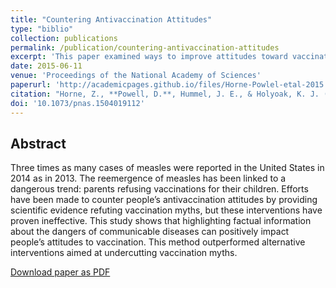 ```yaml
---
title: "Countering Antivaccination Attitudes"
type: "biblio"
collection: publications
permalink: /publication/countering-antivaccination-attitudes
excerpt: 'This paper examined ways to improve attitudes toward vaccinations and overcome vaccine skepticism.'
date: 2015-06-11
venue: 'Proceedings of the National Academy of Sciences'
paperurl: 'http://academicpages.github.io/files/Horne-Powlel-etal-2015.pdf'
citation: "Horne, Z., **Powell, D.**, Hummel, J. E., & Holyoak, K. J. (2015). Countering antivaccination attitudes. *Proceedings of the National Academy of Science*, *112*(33), 10321-10324."
doi: '10.1073/pnas.1504019112'
---
```


## Abstract

Three times as many cases of measles were reported in the United States in 2014 as in 2013. The reemergence of measles has been linked to a dangerous trend: parents refusing vaccinations for their children. Efforts have been made to counter people’s antivaccination attitudes by providing scientific evidence refuting vaccination myths, but these interventions have proven ineffective. This study shows that highlighting factual information about the dangers of communicable diseases can positively impact people’s attitudes to vaccination. This method outperformed alternative interventions aimed at undercutting vaccination myths.

[Download paper as PDF](http://academicpages.github.io/files/Horne-Powlel-etal-2015.pdf)

